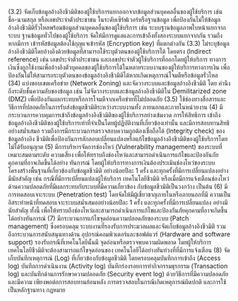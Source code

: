 (3.2) จัดเก็บข้อมูลอ้างอิงชีวมิติของผู้ใช้บริการแยกออกจากข้อมูลส่วนบุคคลอื่นของผู้ใช้บริการ
เช่น ชื่อ-นามสกุล หรือเลขประจำตัวประชาชน ในระดับเซิร์ฟเวอร์หรือฐานข้อมูล เพื่อป้องกันไม่ให้ข้อมูล
อ้างอิงชีวมิติรั่วไหลพร้อมข้อมูลส่วนบุคคลอื่นของผู้ใช้บริการ เช่น ระบบฐานข้อมูลภาพใบหน้าแยกจากระบบ
ฐานข้อมูลทั่วไปของผู้ใช้บริการ จัดให้มีการดูแลและการเข้าถึงทั้งสองระบบแยกจากกัน รวมถึงหากมีการ
เข้ารหัสข้อมูลต้องใช้กุญแจเข้ารหัส (Encryption key) ที่แตกต่างกัน
(3.3)
ไม่ระบุข้อมูลอ้างอิงชีวมิติโดยอ้างอิงด้วยข้อมูลที่สามารถใช้ระบุตัวตนของผู้ใช้บริการได้
โดยตรง (Indirect reference) เช่น เลขประจำตัวประชาชน และเลขประจำตัวผู้ใช้บริการที่ออกโดยผู้ให้บริการ
ทางการเงินซึ่งถูกใช้งานเพื่ออ้างอิงตัวบุคคลของผู้ใช้บริการได้ในหลายระบบงานของผู้ให้บริการทางการเงิน เพื่อ
ป้องกันไม่ให้สามารถระบุตัวตนของข้อมูลอ้างอิงชีวมิติได้หากเกิดเหตุการณ์โจมตีหรือข้อมูลรั่วไหล
(34) แบ่งขอบเขตเครือข่าย (Network Zoning) และจัดวางระบบและข้อมูลอ้างอิงชีวมิติ โดย
คำนึงถึงระดับชั้นความลับของข้อมูล เช่น ไม่จัดวางระบบและข้อมูลอ้างอิงชีวมิติใน Demilitarized zone (DMZ)
เพื่อป้องกันผลกระทบหรือการโจมตีจากเครือข่ายที่ไม่ปลอดภัย
(3.5) ใช้ช่องทางสื่อสารและวิธีการที่ปลอดภัยในการรับส่งข้อมูลชีวมิติระหว่างระบบงานทั้ง
ภายนอกและภายในหน่วยงาน
(4) มีกระบวนการควบคุมการเข้าถึงข้อมูลอ้างอิงชีวมิติของผู้ใช้บริการอย่างเข้มงวด การให้สิทธิการ
เข้าถึงข้อมูลอ้างอิงชีวมิติของผู้ใช้บริการเท่าที่จำเป็นโดยผู้ปฏิบัติงานที่เกี่ยวข้องเท่านั้น และมีการสอบทานสิทธิ
อย่างสม่ำเสมอ รวมถึงการมีกระบวนการตรวจสอบความถูกต้องเชื่อถือได้ (Integrity check) ของข้อมูลอ้างอิง
ชีวมิติเพื่อป้องกันการลักลอบเปลี่ยนแปลงหรือแก้ไขข้อมูลอ้างอิงชีวมิติของผู้ใช้บริการโดยไม่ได้รับอนุญาต
(5) มีการบริหารจัดการช่องโหว่ (Vulnerability management) ของระบบที่เหมาะสมตามระดับ
ความเสี่ยง เพื่อให้ทราบถึงช่องโหว่และสามารถดำเนินการแก้ไขและป้องกันภัยคุกคามที่อาจเกิดขึ้นได้อย่าง
ทันการณ์ โดยผู้ให้บริการทางการเงินต้องประเมินช่องโหว่ของระบบโครงสร้างพื้นฐานที่เกี่ยวข้องกับข้อมูลชีวมิติ
อย่างน้อยปีละ 1 ครั้ง และทุกครั้งที่มีการเปลี่ยนแปลงอย่างมีนัยสำคัญ เช่น กรณีที่มีการเปลี่ยนแปลงผู้ให้บริการ
เทคโนโลยีชีวมิติ หรือเมื่อมีการแจ้งเตือนช่องโหว่ด้านความปลอดภัยที่มีผลกระทบกับระบบที่มีความเกี่ยวข้อง
กับข้อมูลชีวมิติเป็นวงกว้าง เป็นต้น
(6) มีการทดสอบเจาะระบบ (Penetration test) โดยจัดให้มีผู้เชี่ยวชาญภายในหรือภายนอกที่มี
ความเป็นอิสระทำหน้าที่ทดสอบเจาะระบบสม่ำเสมออย่างน้อยปีละ 1 ครั้ง และทุกครั้งที่มีการเปลี่ยนแปลง
อย่างมีนัยสำคัญ ทั้งนี้ เพื่อให้ทราบถึงช่องโหว่และสามารถดำเนินการแก้ไขและป้องกันภัยคุกคามที่อาจเกิดขึ้น
ได้อย่างทันการณ์
(7) มีกระบวนการแก้ไขจุดอ่อนความปลอดภัยของระบบ (Patch management) ซึ่งครอบคลุม
ระบบงานที่รองรับการประมวลผลและจัดเก็บข้อมูลอ้างอิงชีวมิติ รวมถึงกระบวนการสนับสนุนทางด้าน
อุปกรณ์คอมพิวเตอร์และซอฟต์แวร์ (Hardware and software support) รองรับกรณีที่เทคโนโลยีนั้นมี
จุดอ่อนหรือตรวจพบความผิดพลาด โดยผู้ให้บริการเทคโนโลยีชีวมิติจะต้องสามารถแก้ไขจุดอ่อนของ
เทคโนโลยีได้อย่างทันท่วงที่ที่มีการแจ้งเตือน
(8) จัดเก็บบันทึกเหตุการณ์ (Log) ที่เกี่ยวข้องกับข้อมูลชีวมิติ โดยครอบคลุมบันทึกการเข้าถึง
(Access log) บันทึกการดำเนินงาน (Activity log) บันทึกร่องรอยการทำกิจกรรมธุรกรรม (Transaction log)
และบันทึกด้านการรักษาความปลอดภัย (Security event log) ด้วยวิธีการที่มีความปลอดภัยและมีความ
เพียงพอต่อการสอบทานย้อนหลัง การตรวจสอบในกรณีเกิดเหตุการณ์ผิดปกติ และการใช้เป็นหลักฐานทาง
กฎหมาย
